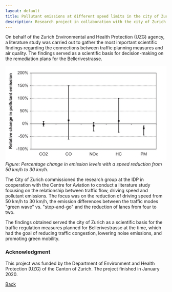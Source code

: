 ```yaml
---
layout: default
title: Pollutant emissions at different speed limits in the city of Zurich
description: Research project in collaboration with the city of Zurich and the Centre for Aviation
---
```


On behalf of the Zurich Environmental and Health Protection (UZG) agency, a literature study was carried out to gather the most important scientific findings regarding the 
connections between traffic planning measures and air quality. The findings served as a scientific basis for decision-making on the remediation plans for the 
Bellerivestrasse.

![Branching](./../../pictures/Schadstoffemissionen.png)
_Figure: Percentage change in emission levels with a speed reduction from 50 km/h to 30 km/h._

The City of Zurich commissioned the research group at the IDP in cooperation with the Centre for Aviation to conduct a literature study focusing on the relationship 
between traffic flow, driving speed and pollutant emissions. The focus was on the reduction of driving speed from 50 km/h to 30 km/h, the emission differences between 
the traffic modes "green wave" vs. "stop-and-go" and the reduction of lanes from four to two. 

The findings obtained served the city of Zurich as a scientific basis for the traffic regulation measures planned for Bellerivestrasse at the time, which had the goal of 
reducing traffic congestion, lowering noise emissions, and promoting green mobility.

### Acknowledgment
This project was funded by the Department of Environment and Health Protection (UZG) of the Canton of Zurich. The project finished in January 2020.

[Back](https://intelligentsystemsgroup.github.io/pages/research.html)